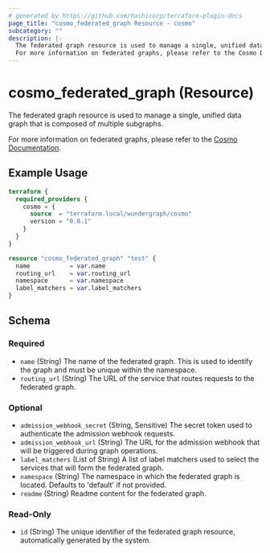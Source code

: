 ```yaml
---
# generated by https://github.com/hashicorp/terraform-plugin-docs
page_title: "cosmo_federated_graph Resource - cosmo"
subcategory: ""
description: |-
  The federated graph resource is used to manage a single, unified data graph that is composed of multiple subgraphs.
  For more information on federated graphs, please refer to the Cosmo Documentation https://cosmo-docs.wundergraph.com/cli/federated-graph.
---
```


# cosmo_federated_graph (Resource)

The federated graph resource is used to manage a single, unified data graph that is composed of multiple subgraphs.

For more information on federated graphs, please refer to the [Cosmo Documentation](https://cosmo-docs.wundergraph.com/cli/federated-graph).

## Example Usage

```terraform
terraform {
  required_providers {
    cosmo = {
      source  = "terraform.local/wundergraph/cosmo"
      version = "0.0.1"
    }
  }
}

resource "cosmo_federated_graph" "test" {
  name           = var.name
  routing_url    = var.routing_url
  namespace      = var.namespace
  label_matchers = var.label_matchers
}
```

<!-- schema generated by tfplugindocs -->
## Schema

### Required

- `name` (String) The name of the federated graph. This is used to identify the graph and must be unique within the namespace.
- `routing_url` (String) The URL of the service that routes requests to the federated graph.

### Optional

- `admission_webhook_secret` (String, Sensitive) The secret token used to authenticate the admission webhook requests.
- `admission_webhook_url` (String) The URL for the admission webhook that will be triggered during graph operations.
- `label_matchers` (List of String) A list of label matchers used to select the services that will form the federated graph.
- `namespace` (String) The namespace in which the federated graph is located. Defaults to 'default' if not provided.
- `readme` (String) Readme content for the federated graph.

### Read-Only

- `id` (String) The unique identifier of the federated graph resource, automatically generated by the system.
